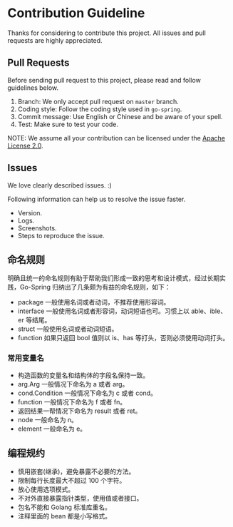 # Contribution Guideline

Thanks for considering to contribute this project. All issues and pull requests are highly appreciated.

## Pull Requests

Before sending pull request to this project, please read and follow guidelines below.

1. Branch: We only accept pull request on `master` branch.
2. Coding style: Follow the coding style used in `go-spring`.
3. Commit message: Use English or Chinese and be aware of your spell.
4. Test: Make sure to test your code.

NOTE: We assume all your contribution can be licensed under the [Apache License 2.0](https://github.com/go-spring/go-spring/blob/master/LICENSE).

## Issues

We love clearly described issues. :)

Following information can help us to resolve the issue faster.

* Version.
* Logs.
* Screenshots.
* Steps to reproduce the issue.

## 命名规则

明确且统一的命名规则有助于帮助我们形成一致的思考和设计模式，经过长期实践，Go-Spring 归纳出了几条颇为有益的命名规则，如下：

* package 一般使用名词或者动词，不推荐使用形容词。
* interface 一般使用名词或者形容词，动词短语也可。习惯上以 able、ible、er 等结尾。
* struct 一般使用名词或者动词短语。
* function 如果只返回 bool 值则以 is、has 等打头，否则必须使用动词打头。

### 常用变量名

* 构造函数的变量名和结构体的字段名保持一致。
* arg.Arg 一般情况下命名为 a 或者 arg。
* cond.Condition 一般情况下命名为 c 或者 cond。
* function 一般情况下命名为 f 或者 fn。
* 返回结果一帮情况下命名为 result 或者 ret。
* node 一般命名为 n。
* element 一般命名为 e。

## 编程规约

* 慎用嵌套(继承)，避免暴露不必要的方法。
* 限制每行长度最大不超过 100 个字符。
* 放心使用选项模式。
* 不对外直接暴露指针类型，使用值或者接口。
* 包名不能和 Golang 标准库重名。
* 注释里面的 bean 都是小写格式。